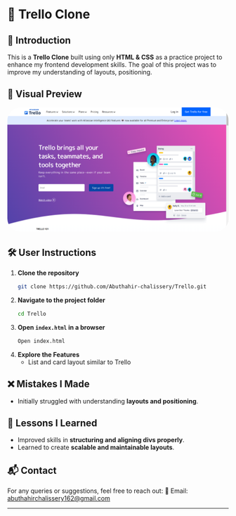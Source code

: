 


# 📌 Trello Clone

## 📝 Introduction
This is a **Trello Clone** built using only **HTML & CSS** as a practice project to enhance my frontend development skills. The goal of this project was to improve my understanding of layouts, positioning.

## 📸 Visual Preview

<img src="Images/Trello-img-for-git.png" alt="Trello Landing Page" class="rounded-image" style="border-radius: 30px;">

## 🛠️ User Instructions
1. **Clone the repository**
   ```sh
   git clone https://github.com/Abuthahir-chalissery/Trello.git
   ```
2. **Navigate to the project folder**
   ```sh
   cd Trello
   ```
3. **Open `index.html` in a browser**
   ```sh
   Open index.html
   ```
4. **Explore the Features**
   - List and card layout similar to Trello

## ❌ Mistakes I Made
- Initially struggled with understanding **layouts and positioning**.


## 🎯 Lessons I Learned
- Improved skills in **structuring and aligning divs properly**.
- Learned to create **scalable and maintainable layouts**.



## 📬 Contact
For any queries or suggestions, feel free to reach out:
📧 Email: abuthahirchalissery162@gmail.com

---


